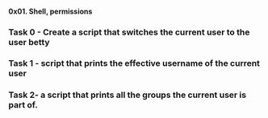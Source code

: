 #### 0x01. Shell, permissions
### Task 0 - Create a script that switches the current user to the user betty
### Task 1 - script that prints the effective username of the current user
### Task 2- a script that prints all the groups the current user is part of.
